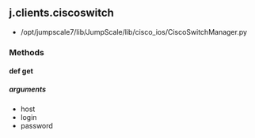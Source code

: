 ## j.clients.ciscoswitch

- /opt/jumpscale7/lib/JumpScale/lib/cisco_ios/CiscoSwitchManager.py

### Methods

#### def get 
##### arguments

- host
- login
- password
